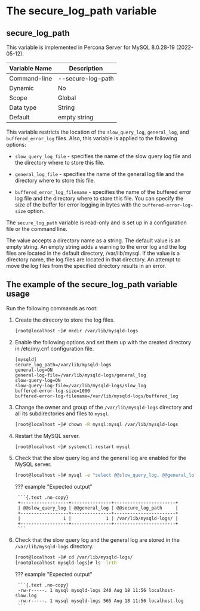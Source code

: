 # The secure_log_path variable

## secure_log_path

This variable is implemented in Percona Server for MySQL 8.0.28-19 (2022-05-12).

| Variable Name | Description       |
|---------------|-------------------|
| Command-line  | --secure-log-path |
| Dynamic       | No                |
| Scope         | Global            |
| Data type     | String            |
| Default       | empty string      |

This variable restricts the location of the `slow_query_log`, `general_log`, and `buffered_error_log` files. Also, this variable is applied to the following options:

* `slow_query_log_file` - specifies the name of the slow query log file and the directory where to store this file.

* `general_log_file` - specifies the name of the general log file and the directory where to store this file.

* `buffered_error_log_filename` - specifies the name of the buffered error log file and the directory where to store this file. You can specify the size of the buffer for error logging in bytes with the `buffered-error-log-size` option.

The `secure_log_path` variable is read-only and is set up in a configuration file or the command line.

The value accepts a directory name as a string. The default value is an empty string. An empty string adds a warning to the error log and the log files are located in the default directory, /var/lib/mysql. If the value is a directory name, the log files are located in that directory. An attempt to move the log files from the specified directory results in an error.

## The example of the secure_log_path variable usage

Run the following commands as root:

1. Create the direcory to store the log files.

    ```{.bash data-prompt="[root@localhost ~]#"}
    [root@localhost ~]# mkdir /var/lib/mysqld-logs
    ```

2. Enable the following options and set them up with the created directory in /etc/my.cnf configuration file.

    ```text
    [mysqld]
    secure_log_path=/var/lib/mysqld-logs
    general-log=ON
    general-log-file=/var/lib/mysqld-logs/general_log
    slow-query-log=ON
    slow-query-log-file=/var/lib/mysqld-logs/slow_log
    buffered-error-log-size=1000
    buffered-error-log-filename=/var/lib/mysqld-logs/buffered_log 
    ```

3. Change the owner and group of the `/var/lib/mysqld-logs` directory and all its subdirectories and files to `mysql`.

    ```{.bash data-prompt="[root@localhost ~]#"}
    [root@localhost ~]# chown -R mysql:mysql /var/lib/mysqld-logs
    ```

4. Restart the MySQL server.

    ```{.bash data-prompt="[root@localhost ~]#"}
    [root@localhost ~]# systemctl restart mysql
    ```

5. Check that the slow query log and the general log are enabled for the MySQL server.

    ```{.bash data-prompt="[root@localhost ~]#"}
    [root@localhost ~]# mysql -e "select @@slow_query_log, @@general_log, @@secure_log_path"
    ```

    ??? example "Expected output"

        ```{.text .no-copy}
        +------------------+---------------+-----------------------+
        | @@slow_query_log | @@general_log | @@secure_log_path     |
        +------------------+---------------+-----------------------+
        |                1 |             1 | /var/lib/mysqld-logs/ |
        +------------------+---------------+-----------------------+
        ```

6. Check that the slow query log and the general log are stored in the `/var/lib/mysqld-logs` directory.

    ```{.bash data-prompt="[root@localhost ~]#"}
    [root@localhost ~]# cd /var/lib/mysqld-logs/
    [root@localhost mysqld-logs]# ls -lrth
    ```

    ??? example "Expected output"

        ```{.text .no-copy}
        -rw-r-----. 1 mysql mysqld-logs 240 Aug 18 11:56 localhost-slow.log
        -rw-r-----. 1 mysql mysqld-logs 565 Aug 18 11:56 localhost.log
        ```
